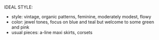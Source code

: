 IDEAL STYLE:
- style: vintage, organic patterns, feminine, moderately modest, flowy
- color: jewel tones, focus on blue and teal but welcome to some green and pink
- usual pieces: a-line maxi skirts, corsets